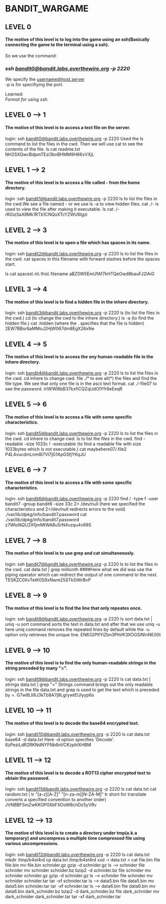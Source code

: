 # BANDIT_WARGAME

## LEVEL 0 

#### The motive of this level is to log into the game using an ssh(Basically connecting the game to the terminal using a ssh).<br />
So we use the command:<br /> 
### _ssh bandit0@bandit.labs.overthewire.org -p 2220_<br />
We specify the username@host.server<br />
-p is for specifiying the port.<br />
 
 Learned:<br />
       _Format for using ssh._<br />

## LEVEL 0 --> 1
#### The motive of this level is to access a text file on the server.
 login: ssh bandit0@bandit.labs.overthewire.org -p 2220
        Used the ls command to list the files in the cwd.
        Then we will use cat to see the contents of the file.
ls
cat readme.txt
NH2SXQwcBdpmTEzi3bvBHMM9H66vVXjL


## LEVEL 1 --> 2
#### The motive of this level is to access a file called - from the home directory.
 login :ssh bandit1@bandit.labs.overthewire.org -p 2220
        ls to list the files in the cwd.We see a file named - or we use ls -a to view hidden files.
        cat ./- is used to view the file after making it executable.
ls
cat ./-
rRGizSaX8Mk1RTb1CNQoXTcYZWU6lgzi


## LEVEL 2 --> 3
#### The motive of this level is to open a file which has spaces in its name.
login: ssh bandit2@bandit.labs.overthewire.org -p 2220
ls to list the files in the cwd.
cat spaces in this filename with forward slashes before the spaces start.

ls
cat spaces\ in\ this\ filename
aBZ0W5EmUfAf7kHTQeOwd8bauFJ2lAiG

## LEVEL 3 --> 4
#### The motive of this level is to find a hidden file in the inhere directory.
login: ssh bandit3@bandit.labs.overthewire.org -p 2220
ls (to list the files in the cwd.)
cd (to change the cwd to the inhere directory.)
ls -a (to find the hidden file.)
cat .hidden (where the . specifies that the file is hidden)
2EW7BBsr6aMMoJ2HjW067dm8EgX26xNe

## LEVEL 4 --> 5
#### The motive of this level is to access the ony human-readable file in the inhere directory.
login: ssh bandit4@bandit.labs.overthewire.org -p 2220
ls to list the files in the cwd. 
cd inhere to change cwd. 
file ./* to exe all(*) the files and find the file type.
We see that only one file is in the ascii text format.
cat ./-file07 to see the password.
lrIWWI6bB37kxfiCQZqUdOIYfr6eEeqR


## LEVEL 5 --> 6
#### The motive of this level is to access a file with some specific characteristics.
login: ssh bandit5@bandit.labs.overthewire.org -p 2220
ls to list the files in the cwd.
cd inhere to change cwd.
ls to list the files in the cwd.
find -readable -size 1033c ! -executable (to find a readable file with size 1033bytes which is not executable.)
cat maybehere07/.file2
P4L4vucdmLnm8I7Vl7jG1ApGSfjYKqJU


## LEVEL 6 --> 7
#### The motive of this level is to access a file with some specific characteristics.
login: ssh bandit6@bandit.labs.overthewire.org -p 2220
find / -type f -user bandit7 -group bandit6 -size 33c 2> /dev/null (here we specified the characteristics and 2>/dev/null redirects errors to the void)
./var/lib/dpkg/info/bandit7.password
cat ./var/lib/dpkg/info/bandit7.password
z7WtoNQU2XfjmMtWA8u5rN4vzqu4v99S

## LEVEL 7 --> 8
#### The motive of this level is to use grep and cat simultaneously.
login: ssh bandit7@bandit.labs.overthewire.org -p 2220
ls to list the files in the cwd.
cat data.txt | grep millionth
####Here what we did was use the piping operator which can redirect the output of one command to the next.
TESKZC0XvTetK0S9xNwm25STk5iWrBvP


## LEVEL 8 --> 9
#### The motive of this level is to find the line that only repeates once.
login: ssh bandit8@bandit.labs.overthewire.org -p 2220
ls
sort data.txt | uniq -u 
 sort command sorts the text in data.txt and after that we use uniq -u here uniq command removes the repeated lines by default while the -u option only retrieves the unique line.
EN632PlfYiZbn3PhVK3XOGSlNInNE00t

## LEVEL 9 --> 10
#### The motive of this level is to find the only human-readable strings in the string preceded by many "=". 
login: ssh bandit9@bandit.labs.overthewire.org -p 2220
ls
cat data.txt | strings data.txt | grep "="
Strings command brings out the only readable strings in the file data.txt and grep is used to get the text which is preceded by =.
G7w8LIi6J3kTb8A7j9LgrywtEUlyyp6s


## LEVEL 10 --> 11
#### The motive of this level is to decode the base64 encrypted text.
login: ssh bandit10@bandit.labs.overthewire.org -p 2220
ls
cat data.txt
base64 -d data.txt 
Here -d option specifies 'Decode'.
6zPeziLdR2RKNdNYFNb6nVCKzphlXHBM

## LEVEL 11 --> 12
#### The motive of this level is to decode a ROT13 cipher encrypted text to obtain the password.
login: ssh bandit11@bandit.labs.overthewire.org -p 2220
ls
cat data.txt
cat random.txt | tr "[a-z][A-Z]" "[n-za-m][N-ZA-M]"
tr short for transilate converts a specified convention to another order)
JVNBBFSmZwKKOP0XbFXOoW8chDz5yVRv

## LEVEL 12 --> 13
#### The motive of this level is to create a directory under tmp(a.k.a temporary) and uncompress a multiple time compressed file using various uncompressions.
login: ssh bandit12@bandit.labs.overthewire.org -p 2220
ls
cat data.txt
mkdir /tmp/b4st4rd
cp data.txt /tmp/b4st4rd
xxd -r data.txt > cat file.bin
file file.bin
mv file.bin schnider.gz
gzip -d schnider.gz
ls --> schnider
file schnider
mv schnider schnider.bz
bzip2 -d schnider.bz
file schnider
mv schnider schnider.gz
gzip -d schnider.gz
ls --> schnider
file schnider
mv schnider schnider.tar
tar -xf schnider.tar
ls --> data5.bin
file data5.bin
mv data5.bin schnider.tar
tar -xf schnider.tar
ls --> data6.bin
file data6.bin
mv data6.bin dark_schnider.bz
bzip2 -d dark_schnider.bz
file dark_schnider
mv dark_schnider dark_schnider.tar
tar -xf dark_schnider.tar






  
 

